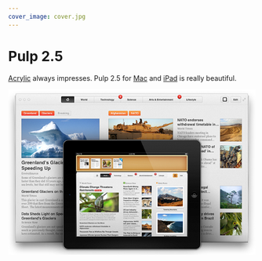```yaml
---
cover_image: cover.jpg
---
```


# Pulp 2.5

[Acrylic](http://acrylicapps.com) always impresses. Pulp 2.5 for [Mac](http://www.acrylicapps.com/pulp/mac/) and [iPad](http://www.acrylicapps.com/pulp/ipad/) is really beautiful.

![Pulp 2.5](screenshot.png)

